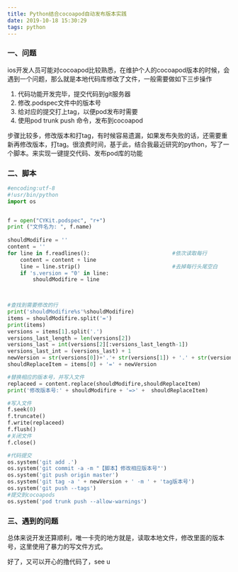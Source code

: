 ```yaml
---
title: Python结合cocoapod自动发布版本实践
date: 2019-10-18 15:30:29
tags: python
---
```


### 一、问题

ios开发人员可能对cocoapod比较熟悉，在维护个人的cocoapod版本的时候，会遇到一个问题，那么就是本地代码库修改了文件，一般需要做如下三步操作

1. 代码功能开发完毕，提交代码到git服务器
2. 修改.podspec文件中的版本号
3. 给对应的提交打上tag，以便pod发布时需要
4. 使用pod trunk push 命令，发布到cocoapod

步骤比较多，修改版本和打tag，有时候容易遗漏，如果发布失败的话，还需要重新再修改版本，打tag。很浪费时间，基于此，结合我最近研究的python，写了一个脚本。来实现一键提交代码、发布pod库的功能

<!--more-->

### 二、脚本

```python
#encoding:utf-8
#!usr/bin/python
import os


f = open("CYKit.podspec", "r+")
print ("文件名为: ", f.name)
 
shouldModifire = '' 
content = ''
for line in f.readlines():                          #依次读取每行  
    content = content + line
    line = line.strip()                             #去掉每行头尾空白  
    if 's.version = "0' in line:
    	shouldModifire = line
    


#查找到需要修改的行
print('shouldModifire%s'%shouldModifire)
items = shouldModifire.split('=')
print(items)
versions = items[1].split('.')
versions_last_length = len(versions[2])
versions_last = int(versions[2][:versions_last_length-1])
versions_last_int = (versions_last) + 1
newVersion = str(versions[0])+'.'+ str(versions[1]) + '.' + str(versions_last_int) + '"'
shouldReplaceItem = items[0] + '=' + newVersion

#替换相应的版本号，并写入文件
replaceed = content.replace(shouldModifire,shouldReplaceItem)
print('修改版本号:' + shouldModifire + '=>' +  shouldReplaceItem)

#写入文件
f.seek(0)
f.truncate()	
f.write(replaceed)
f.flush()
#关闭文件
f.close()

#代码提交
os.system('git add .')
os.system('git commit -a -m "【脚本】修改相应版本号"')
os.system('git push origin master')
os.system('git tag -a ' + newVersion + ' -m ' + 'tag版本号')
os.system('git push --tags')
#提交到cocoapods
os.system('pod trunk push --allow-warnings')
```

### 三、遇到的问题

总体来说开发还算顺利，唯一卡壳的地方就是，读取本地文件，修改里面的版本号，这里使用了暴力的写文件方式。

好了，又可以开心的撸代码了，see u